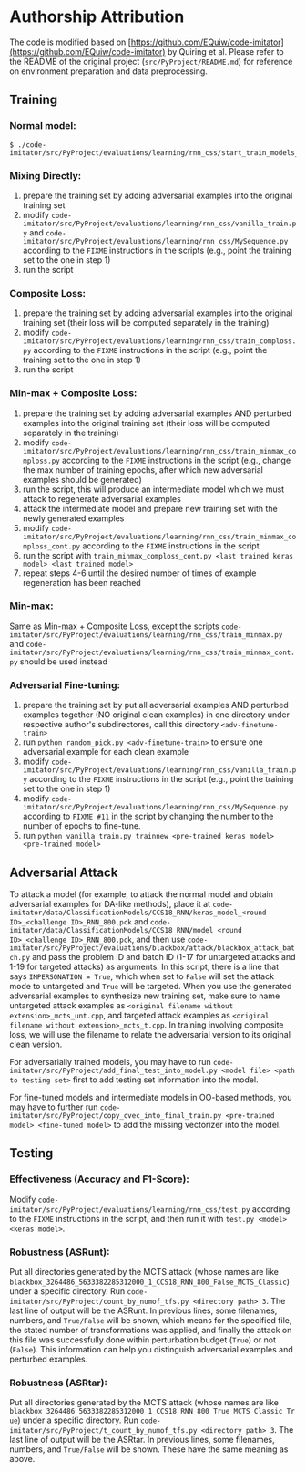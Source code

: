 # Authorship Attribution
The code is modified based on [https://github.com/EQuiw/code-imitator](https://github.com/EQuiw/code-imitator) by Quiring et al. Please refer to the README of the original project (`src/PyProject/README.md`) for reference on environment preparation and data preprocessing.

## Training
### Normal model:
```
$ ./code-imitator/src/PyProject/evaluations/learning/rnn_css/start_train_models_rnn_parallel.sh
```

### Mixing Directly:
1. prepare the training set by adding adversarial examples into the original training set
2. modify `code-imitator/src/PyProject/evaluations/learning/rnn_css/vanilla_train.py` and `code-imitator/src/PyProject/evaluations/learning/rnn_css/MySequence.py` according to the `FIXME` instructions in the scripts (e.g., point the training set to the one in step 1)
3. run the script

### Composite Loss:
1. prepare the training set by adding adversarial examples into the original training set (their loss will be computed separately in the training)
2. modify `code-imitator/src/PyProject/evaluations/learning/rnn_css/train_comploss.py` according to the `FIXME` instructions in the script (e.g., point the training set to the one in step 1)
3. run the script

### Min-max + Composite Loss:
1. prepare the training set by adding adversarial examples AND perturbed examples into the original training set (their loss will be computed separately in the training)
2. modify `code-imitator/src/PyProject/evaluations/learning/rnn_css/train_minmax_comploss.py` according to the `FIXME` instructions in the script (e.g., change the max number of training epochs, after which new adversarial examples should be generated)
3. run the script, this will produce an intermediate model which we must attack to regenerate adversarial examples
4. attack the intermediate model and prepare new training set with the newly generated examples
5. modify `code-imitator/src/PyProject/evaluations/learning/rnn_css/train_minmax_comploss_cont.py` according to the `FIXME` instructions in the script
6. run the script with `train_minmax_comploss_cont.py <last trained keras model> <last trained model>`
7. repeat steps 4-6 until the desired number of times of example regeneration has been reached

### Min-max:
Same as Min-max + Composite Loss, except the scripts `code-imitator/src/PyProject/evaluations/learning/rnn_css/train_minmax.py` and `code-imitator/src/PyProject/evaluations/learning/rnn_css/train_minmax_cont.py` should be used instead

### Adversarial Fine-tuning:
1. prepare the training set by put all adversarial examples AND perturbed examples together (NO original clean examples) in one directory under respective author's subdirectores, call this directory `<adv-finetune-train>`
2. run `python random_pick.py <adv-finetune-train>` to ensure one adversarial example for each clean example
3. modify `code-imitator/src/PyProject/evaluations/learning/rnn_css/vanilla_train.py` according to the `FIXME` instructions in the script (e.g., point the training set to the one in step 1)
4. modify `code-imitator/src/PyProject/evaluations/learning/rnn_css/MySequence.py` according to `FIXME #11` in the script by changing the number to the number of epochs to fine-tune.
5. run `python vanilla_train.py trainnew <pre-trained keras model> <pre-trained model>`

## Adversarial Attack
To attack a model (for example, to attack the normal model and obtain adversarial examples for DA-like methods), place it at `code-imitator/data/ClassificationModels/CCS18_RNN/keras_model_<round ID>_<challenge ID>_RNN_800.pck` and `code-imitator/data/ClassificationModels/CCS18_RNN/model_<round ID>_<challenge ID>_RNN_800.pck`, and then use `code-imitator/src/PyProject/evaluations/blackbox/attack/blackbox_attack_batch.py` and pass the problem ID and batch ID (1-17 for untargeted attacks and 1-19 for targeted attacks) as arguments. In this script, there is a line that says `IMPERSONATION = True`, which when set to `False` will set the attack mode to untargeted and `True` will be targeted. When you use the generated adversarial examples to synthesize new training set, make sure to name untargeted attack examples as `<original filename without extension>_mcts_unt.cpp`, and targeted attack examples as `<original filename without extension>_mcts_t.cpp`. In training involving composite loss, we will use the filename to relate the adversarial version to its original clean version.

For adversarially trained models, you may have to run `code-imitator/src/PyProject/add_final_test_into_model.py <model file> <path to testing set>` first to add testing set information into the model.

For fine-tuned models and intermediate models in OO-based methods, you may have to further run `code-imitator/src/PyProject/copy_cvec_into_final_train.py <pre-trained model> <fine-tuned model>` to add the missing vectorizer into the model.

## Testing
### Effectiveness (Accuracy and F1-Score):
Modify `code-imitator/src/PyProject/evaluations/learning/rnn_css/test.py` according to the `FIXME` instructions in the script, and then run it with `test.py <model> <keras model>`.

### Robustness (ASRunt):
Put all directories generated by the MCTS attack (whose names are like `blackbox_3264486_5633382285312000_1_CCS18_RNN_800_False_MCTS_Classic`) under a specific directory. Run `code-imitator/src/PyProject/count_by_numof_tfs.py <directory path> 3`. The last line of output will be the ASRunt. In previous lines, some filenames, numbers, and `True/False` will be shown, which means for the specified file, the stated number of transformations was applied, and finally the attack on this file was successfully done within perturbation budget (`True`) or not (`False`). This information can help you distinguish adversarial examples and perturbed examples.

### Robustness (ASRtar):
Put all directories generated by the MCTS attack (whose names are like `blackbox_3264486_5633382285312000_1_CCS18_RNN_800_True_MCTS_Classic_True`) under a specific directory. Run `code-imitator/src/PyProject/t_count_by_numof_tfs.py <directory path> 3`. The last line of output will be the ASRtar. In previous lines, some filenames, numbers, and `True/False` will be shown. These have the same meaning as above.